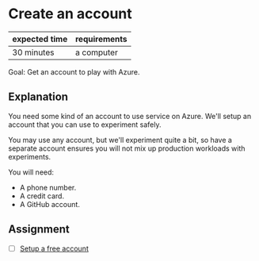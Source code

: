 # Create an account

|expected time|requirements|
|-------------|------------|
|30 minutes   |a computer  |

Goal: Get an account to play with Azure.

## Explanation

You need some kind of an account to use service on Azure. We'll setup an account that you can use to experiment safely.

You may use any account, but we'll experiment quite a bit, so have a separate account ensures you will not mix up production workloads with experiments.

You will need:

- A phone number.
- A credit card.
- A GitHub account.

## Assignment

- [ ] [Setup a free account](https://azure.microsoft.com/en-us/free/)
